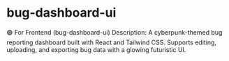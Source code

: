 # bug-dashboard-ui
🟣 For Frontend (bug-dashboard-ui) Description:  A cyberpunk-themed bug reporting dashboard built with React and Tailwind CSS. Supports editing, uploading, and exporting bug data with a glowing futuristic UI.
